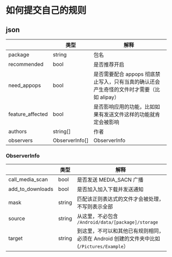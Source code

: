 # 如何提交自己的规则

## json
| |类型|解释|
|--|--|--|
|package|string|包名|
|recommended|bool|是否推荐开启|
|need\_appops|bool|是否需要配合 appops 彻底禁止写入，只有当真的确认还会产生奇怪的文件时才需要（比如 alipay）|
|feature\_affected|bool|是否影响应用的功能，比如如果有发送文件这样的功能就肯定会被影响|
|authors|string[]|作者|
|observers|ObserverInfo[]|ObserverInfo|

### ObserverInfo 
| |类型|解释|
|--|--|--|
|call\_media\_scan|bool|是否发送 MEDIA\_SACN 广播|
|add\_to\_downloads|bool|是否加入加入下载并发送通知|
|mask|string|匹配该正则表达式的文件才会被处理，不写则表示全部|
|source|string|从这里，不必包含 `/Android/data/[package]/storage`|
|target|string|到这里，不可以和其他已有规则相同，必须在 Android 创建的文件夹中比如 (`/Pictures/Example`）|
